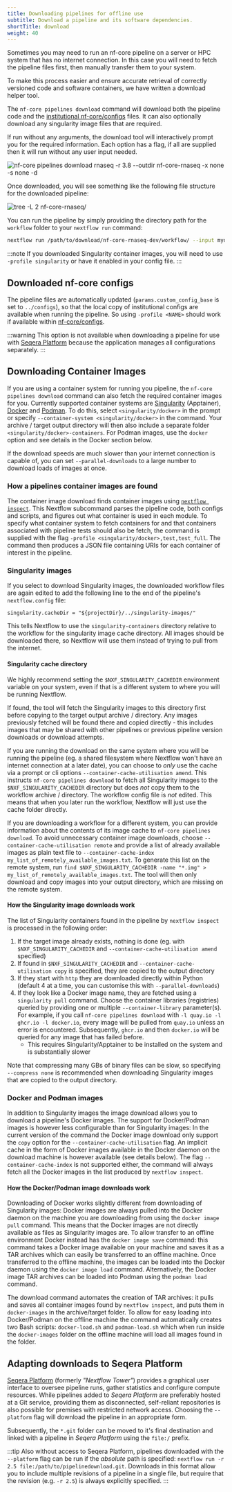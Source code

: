 ```yaml
---
title: Downloading pipelines for offline use
subtitle: Download a pipeline and its software dependencies.
shortTitle: download
weight: 40
---
```


Sometimes you may need to run an nf-core pipeline on a server or HPC system that has no internet connection.
In this case you will need to fetch the pipeline files first, then manually transfer them to your system.

To make this process easier and ensure accurate retrieval of correctly versioned code and software containers, we have written a download helper tool.

The `nf-core pipelines download` command will download both the pipeline code and the [institutional nf-core/configs](https://github.com/nf-core/configs) files. It can also optionally download any singularity image files that are required.

If run without any arguments, the download tool will interactively prompt you for the required information.
Each option has a flag, if all are supplied then it will run without any user input needed.

<!-- RICH-CODEX
working_dir: tmp
-->

![`nf-core pipelines download rnaseq -r 3.8 --outdir nf-core-rnaseq -x none -s none -d`](/images/tools/nf-core-download.svg)

Once downloaded, you will see something like the following file structure for the downloaded pipeline:

<!-- RICH-CODEX
working_dir: tmp
-->

![`tree -L 2 nf-core-rnaseq/`](/images/tools/nf-core-download-tree.svg)

You can run the pipeline by simply providing the directory path for the `workflow` folder to your `nextflow run` command:

```bash
nextflow run /path/to/download/nf-core-rnaseq-dev/workflow/ --input mydata.csv --outdir results  # usual parameters here
```

:::note
If you downloaded Singularity container images, you will need to use `-profile singularity` or have it enabled in your config file.
:::

## Downloaded nf-core configs

The pipeline files are automatically updated (`params.custom_config_base` is set to `../configs`), so that the local copy of institutional configs are available when running the pipeline.
So using `-profile <NAME>` should work if available within [nf-core/configs](https://github.com/nf-core/configs).

:::warning
This option is not available when downloading a pipeline for use with [Seqera Platform](#adapting-downloads-to-seqera-platform) because the application manages all configurations separately.
:::

## Downloading Container Images

If you are using a container system for running you pipeline, the `nf-core pipelines download` command can also fetch the required container images for you.
Currently supported container systems are [Singularity](https://apptainer.org) (Apptainer), [Docker](https://www.docker.com/) and [Podman](https://podman.io/).
To do this, select `<singularity/docker>` in the prompt or specify `--container-system <singularity/docker>` in the command.
Your archive / target output directory will then also include a separate folder `<singularity/docker>-containers`.
For Podman images, use the `docker` option and see details in the Docker section below.

If the download speeds are much slower than your internet connection is capable of, you can set `--parallel-downloads` to a large number to download loads of images at once.

### How a pipelines container images are found

The container image download finds container images using [`nextflow inspect`](https://www.nextflow.io/docs/latest/reference/cli.html#inspect).
This Nextflow subcommand parses the pipeline code, both configs and scripts, and figures out what container is used in each module.
To specify what container system to fetch containers for and that containers associated with pipeline tests should also be fetch, the command is supplied with the flag `-profile <singularity/docker>,test,test_full`.
The command then produces a JSON file containing URIs for each container of interest in the pipeline.

### Singularity images

If you select to download Singularity images, the downloaded workflow files are again edited to add the following line to the end of the pipeline's `nextflow.config` file:

```nextflow
singularity.cacheDir = "${projectDir}/../singularity-images/"
```

This tells Nextflow to use the `singularity-containers` directory relative to the workflow for the singularity image cache directory.
All images should be downloaded there, so Nextflow will use them instead of trying to pull from the internet.

#### Singularity cache directory

We highly recommend setting the `$NXF_SINGULARITY_CACHEDIR` environment variable on your system, even if that is a different system to where you will be running Nextflow.

If found, the tool will fetch the Singularity images to this directory first before copying to the target output archive / directory.
Any images previously fetched will be found there and copied directly - this includes images that may be shared with other pipelines or previous pipeline version downloads or download attempts.

If you are running the download on the same system where you will be running the pipeline (eg. a shared filesystem where Nextflow won't have an internet connection at a later date), you can choose to _only_ use the cache via a prompt or cli options `--container-cache-utilisation amend`. This instructs `nf-core pipelines download` to fetch all Singularity images to the `$NXF_SINGULARITY_CACHEDIR` directory but does _not_ copy them to the workflow archive / directory. The workflow config file is _not_ edited. This means that when you later run the workflow, Nextflow will just use the cache folder directly.

If you are downloading a workflow for a different system, you can provide information about the contents of its image cache to `nf-core pipelines download`. To avoid unnecessary container image downloads, choose `--container-cache-utilisation remote` and provide a list of already available images as plain text file to `--container-cache-index my_list_of_remotely_available_images.txt`. To generate this list on the remote system, run `find $NXF_SINGULARITY_CACHEDIR -name "*.img" > my_list_of_remotely_available_images.txt`. The tool will then only download and copy images into your output directory, which are missing on the remote system.

#### How the Singularity image downloads work

The list of Singularity containers found in the pipeline by `nextflow inspect` is processed in the following order:

1. If the target image already exists, nothing is done (eg. with `$NXF_SINGULARITY_CACHEDIR` and `--container-cache-utilisation amend` specified)
2. If found in `$NXF_SINGULARITY_CACHEDIR` and `--container-cache-utilisation copy` is specified, they are copied to the output directory
3. If they start with `http` they are downloaded directly within Python (default 4 at a time, you can customise this with `--parallel-downloads`)
4. If they look like a Docker image name, they are fetched using a `singularity pull` command. Choose the container libraries (registries) queried by providing one or multiple `--container-library` parameter(s). For example, if you call `nf-core pipelines download` with `-l quay.io -l ghcr.io -l docker.io`, every image will be pulled from `quay.io` unless an error is encountered. Subsequently, `ghcr.io` and then `docker.io` will be queried for any image that has failed before.
   - This requires Singularity/Apptainer to be installed on the system and is substantially slower

Note that compressing many GBs of binary files can be slow, so specifying `--compress none` is recommended when downloading Singularity images that are copied to the output directory.

### Docker and Podman images

In addition to Singularity images the image download allows you to download a pipeline's Docker images.
The support for Docker/Podman images is however less configurable than for Singularity images:
In the current version of the command the Docker image download only support the `copy` option for the `--container-cache-utilisation` flag.
An implicit cache in the form of Docker images available in the Docker daemon on the download machine is however available (see details below).
The flag `--container-cache-index` is not supported either, the command will always fetch all the Docker images in the list produced by `nextflow inspect`.

#### How the Docker/Podman image downloads work

Downloading of Docker works slightly different from downloading of Singularity images:
Docker images are always pulled into the Docker daemon on the machine you are downloading from using the `docker image pull` command.
This means that the Docker images are not directly available as files as Singularity images are.
To allow transfer to an offline environment Docker instead has the `docker image save` command: this command takes a Docker image available on your machine and saves it as a TAR archives which can easily be transferred to an offline machine.
Once transferred to the offline machine, the images can be loaded into the Docker daemon using the `docker image load` command.
Alternatively, the Docker image TAR archives can be loaded into Podman using the `podman load` command.

The download command automates the creation of TAR archives: it pulls and saves all container images found by `nextflow inspect`, and puts them in `docker-images` in the archive/target folder.
To allow for easy loading into Docker/Podman on the offline machine the command automatically creates two Bash scripts: `docker-load.sh` and `podman-load.sh` which when run inside the `docker-images` folder on the offline machine will load all images found in the folder.

## Adapting downloads to Seqera Platform

[Seqera Platform](https://seqera.io/platform/) (formerly _"Nextflow Tower"_) provides a graphical user interface to oversee pipeline runs, gather statistics and configure compute resources. While pipelines added to _Seqera Platform_ are preferably hosted at a Git service, providing them as disconnected, self-reliant repositories is also possible for premises with restricted network access. Choosing the `--platform` flag will download the pipeline in an appropriate form.

Subsequently, the `*.git` folder can be moved to it's final destination and linked with a pipeline in _Seqera Platform_ using the `file:/` prefix.

:::tip
Also without access to Seqera Platform, pipelines downloaded with the `--platform` flag can be run if the _absolute_ path is specified: `nextflow run -r 2.5 file:/path/to/pipelinedownload.git`.
Downloads in this format allow you to include multiple revisions of a pipeline in a single file, but require that the revision (e.g. `-r 2.5`) is always explicitly specified.
:::

